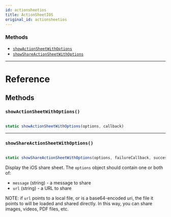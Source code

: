 ```yaml
---
id: actionsheetios
title: ActionSheetIOS
original_id: actionsheetios
---
```


### Methods

- [`showActionSheetWithOptions`](actionsheetios.md#showactionsheetwithoptions)
- [`showShareActionSheetWithOptions`](actionsheetios.md#showshareactionsheetwithoptions)

---

# Reference

## Methods

### `showActionSheetWithOptions()`

```jsx

static showActionSheetWithOptions(options, callback)

```

---

### `showShareActionSheetWithOptions()`

```jsx

static showShareActionSheetWithOptions(options, failureCallback, successCallback)

```

Display the iOS share sheet. The `options` object should contain one or both of:

- `message` (string) - a message to share
- `url` (string) - a URL to share

NOTE: if `url` points to a local file, or is a base64-encoded uri, the file it points to will be loaded and shared directly. In this way, you can share images, videos, PDF files, etc.
